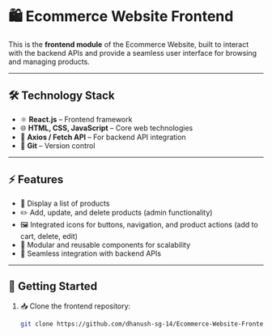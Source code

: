 # 🛍️ Ecommerce Website Frontend

This is the **frontend module** of the Ecommerce Website, built to interact with the backend APIs and provide a seamless user interface for browsing and managing products.

---

## 🛠️ Technology Stack

- ⚛️ **React.js** – Frontend framework  
- 🌐 **HTML, CSS, JavaScript** – Core web technologies  
- 🔗 **Axios / Fetch API** – For backend API integration 
- 🐙 **Git** – Version control  

---


## ⚡ Features

- 🛒 Display a list of products 
- ✏️ Add, update, and delete products (admin functionality)  
- 🖼️ Integrated icons for buttons, navigation, and product actions (add to cart, delete, edit)  
- 🧩 Modular and reusable components for scalability  
- 🔗 Seamless integration with backend APIs  

---

## 🚀 Getting Started

1. 📥 Clone the frontend repository:
   ```bash
   git clone https://github.com/dhanush-sg-14/Ecommerce-Website-Frontend.git

